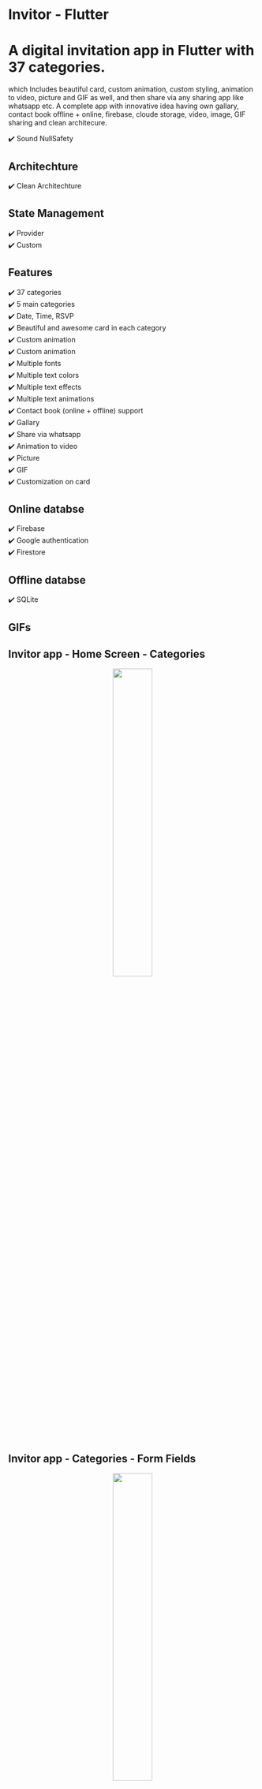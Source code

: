# Invitor - Flutter
# A digital invitation app in Flutter with 37 categories.

which Includes beautiful card, custom animation, custom styling, animation to video, picture and GIF as well, and then share via any sharing app like whatsapp etc. A complete app with innovative idea having own gallary, contact book offline + online, firebase, cloude storage, video, image, GIF sharing and clean architecure.

✔️ Sound NullSafety

## Architechture
✔️ Clean Architechture <br />

## State Management
✔️ Provider <br />
✔️ Custom <br />

## Features
✔️ 37 categories <br />
✔️ 5 main categories <br />
✔️ Date, Time, RSVP <br />
✔️ Beautiful and awesome card in each category <br />
✔️ Custom animation <br />
✔️ Custom animation <br />
✔️ Multiple fonts <br />
✔️ Multiple text colors <br />
✔️ Multiple text effects <br />
✔️ Multiple text animations <br />
✔️ Contact book (online + offline) support <br />
✔️ Gallary <br />
✔️ Share via whatsapp <br />
✔️ Animation to video <br />
✔️ Picture <br />
✔️ GIF <br />
✔️ Customization on card <br />

## Online databse
✔️ Firebase <br/>
✔️ Google authentication <br/>
✔️ Firestore <br/>

## Offline databse
✔️ SQLite <br/>


## GIFs

## Invitor app - Home Screen - Categories

<p align="center">
  <img 
    width=40%
    height=40%
    src="https://user-images.githubusercontent.com/101565812/207779781-2508e192-c0dc-4af6-ad67-f87233e70a9c.gif">
</p>

## Invitor app - Categories - Form Fields

<p align="center">
  <img 
    width=40%
    height=40%
    src="https://user-images.githubusercontent.com/101565812/207791326-b5f8a223-157a-42b4-94b9-225db112a260.gif">
</p>

## Invitor app - Data Entering 1

<p align="center">
  <img 
    width=40%
    height=40%
    src="https://user-images.githubusercontent.com/101565812/207832079-b7d7c5da-8604-4a2c-8436-da10e25c47ed.gif">
</p>

## Invitor app - Data Entering 2

<p align="center">
  <img 
    width=40%
    height=40%
    src="https://user-images.githubusercontent.com/101565812/207832100-2649d763-60f2-43e2-9f68-71148e30a6c7.gif">
</p>

## Invitor app - Card Animations

<p align="center">
  <img 
    width=40%
    height=40%
    src="https://user-images.githubusercontent.com/101565812/207834303-49b70a8f-7469-42f6-ba70-646c79a47ce8.gif">
</p>

## Invitor app - Card Animations 2

<p align="center">
  <img 
    width=40%
    height=40%
    src="https://user-images.githubusercontent.com/101565812/207837223-8d86be44-ad4b-4ec7-8ff7-84e2343214d2.gif">
</p>


## Invitor app - Card 

<p align="center">
  <img 
    width=40%
    height=40%
    src="">
</p>


## Invitor app - Card 

<p align="center">
  <img 
    width=40%
    height=40%
    src="">
</p>

